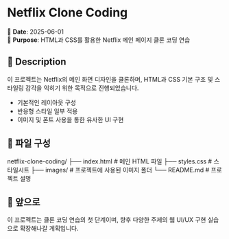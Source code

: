 # Netflix Clone Coding

📅 **Date**: 2025-06-01  
🎯 **Purpose**: HTML과 CSS를 활용한 Netflix 메인 페이지 클론 코딩 연습

## 🔧 Description
이 프로젝트는 Netflix의 메인 화면 디자인을 클론하며, HTML과 CSS 기본 구조 및 스타일링 감각을 익히기 위한 목적으로 진행되었습니다.

- 기본적인 레이아웃 구성
- 반응형 스타일 일부 적용
- 이미지 및 폰트 사용을 통한 유사한 UI 구현

## 📁 파일 구성
netflix-clone-coding/
├── index.html # 메인 HTML 파일
├── styles.css # 스타일시트
├── images/ # 프로젝트에 사용된 이미지 폴더
└── README.md # 프로젝트 설명

## 📝 앞으로
이 프로젝트는 클론 코딩 연습의 첫 단계이며, 향후 다양한 주제의 웹 UI/UX 구현 실습으로 확장해나갈 계획입니다.

